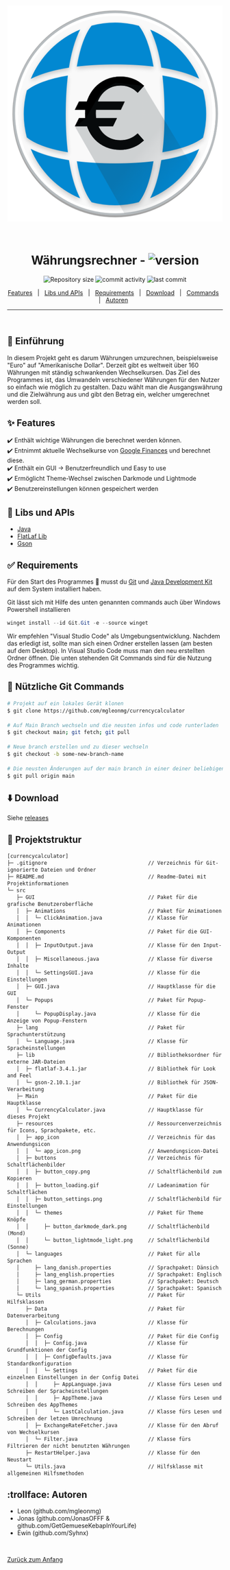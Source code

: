 <div align="center" id="top"> 
  <img src="src\resources\app_icon\app_icon.png" alt="Currencycalculator" />

  &#xa0;

</div>

<h1 align="center">Währungsrechner - <img alt="version" src="https://img.shields.io/badge/version-1.0.0-dark_green"></h1>

<p align="center">
  <img alt="Repository size" src="https://img.shields.io/github/repo-size/mgleonmg/currencycalculator?color=56BEB8">
  <img alt="commit activity" src="https://img.shields.io/github/commit-activity/w/mgleonmg/currencycalculator">
  <img alt="last commit" src="https://img.shields.io/github/last-commit/mgleonmg/currencycalculator">
</p>

<p align="center"> 
  <a href="#sparkles-features">Features</a> &#xa0; | &#xa0;
  <a href="#sparkles-features">Libs und APIs</a> &#xa0; | &#xa0;
  <a href="#white_check_mark-requirements">Requirements</a> &#xa0; | &#xa0;
  <a href="#arrow_down-download">Download</a> &#xa0; | &#xa0;
  <a href="#checkered_flag-Git-Commands">Commands</a> &#xa0; | &#xa0;
  <a href="#trollface-Autoren">Autoren</a> &#xa0;
</p>
<hr>
<br>

## :dart: Einführung ##

In diesem Projekt geht es darum Währungen umzurechnen, beispielsweise "Euro" auf "Amerikanische Dollar". Derzeit gibt es weltweit über 160 Währungen mit ständig schwankenden Wechselkursen. Das Ziel des Programmes ist, das Umwandeln verschiedener Währungen für den Nutzer so einfach wie möglich zu gestalten. Dazu wählt man die Ausgangswährung und die Zielwährung aus und gibt den Betrag ein, welcher umgerechnet werden soll.

## :sparkles: Features ##

:heavy_check_mark: Enthält wichtige Währungen die berechnet werden können.\
:heavy_check_mark: Entnimmt aktuelle Wechselkurse von [Google Finances](https://www.google.com/finance/) und berechnet diese.\
:heavy_check_mark: Enthält ein GUI -> Benutzerfreundlich und Easy to use\
:heavy_check_mark: Ermöglicht Theme-Wechsel zwischen Darkmode und Lightmode\
:heavy_check_mark: Benutzereinstellungen können gespeichert werden

## :rocket: Libs und APIs ##
- [Java](https://www.java.com/de/)
- [FlatLaf Lib](https://github.com/JFormDesigner/FlatLaf)
- [Gson](https://github.com/google/gson)

## :white_check_mark: Requirements ##

Für den Start des Programmes :checkered_flag: musst du [Git](https://git-scm.com) und [Java Development Kit](https://www.oracle.com/java/technologies/javase-jdk15-downloads.html) auf dem System installiert haben.

Git lässt sich mit Hilfe des unten genannten commands auch über Windows Powershell installieren
```powershell
winget install --id Git.Git -e --source winget
```

Wir empfehlen "Visual Studio Code" als Umgebungsentwicklung. Nachdem das erledigt ist, sollte man sich einen Ordner erstellen lassen (am besten auf dem Desktop). In Visual Studio Code muss man den neu erstellten Ordner öffnen. Die unten stehenden Git Commands sind für die Nutzung des Programmes wichtig.

## :checkered_flag: Nützliche Git Commands ##
```bash
# Projekt auf ein lokales Gerät klonen
$ git clone https://github.com/mgleonmg/currencycalculator

# Auf Main Branch wechseln und die neusten infos und code runterladen
$ git checkout main; git fetch; git pull

# Neue branch erstellen und zu dieser wechseln
$ git checkout -b some-new-branch-name

# Die neusten Änderungen auf der main branch in einer deiner beliebigen branches mergen
$ git pull origin main
```

## :arrow_down: Download

Siehe [releases](https://github.com/MGleonMG/currencycalculator/releases)

## :deciduous_tree: Projektstruktur ##
```
[currencycalculator]
├─ .gitignore                                 // Verzeichnis für Git-ignorierte Dateien und Ordner
├─ README.md                                  // Readme-Datei mit Projektinformationen
└─ src                        
   ├─ GUI                                     // Paket für die grafische Benutzeroberfläche
   │  ├─ Animations                           // Paket für Animationen
   │  │  └─ ClickAnimation.java               // Klasse für Animationen
   │  ├─ Components                           // Paket für die GUI-Komponenten
   │  │  ├─ InputOutput.java                  // Klasse für den Input-Output
   │  │  ├─ Miscellaneous.java                // Klasse für diverse Inhalte
   │  │  └─ SettingsGUI.java                  // Klasse für die Einstellungen
   │  ├─ GUI.java                             // Hauptklasse für die GUI
   │  └─ Popups                               // Paket für Popup-Fenster
   │     └─ PopupDisplay.java                 // Klasse für die Anzeige von Popup-Fenstern
   ├─ lang                                    // Paket für Sprachunterstützung
   │  └─ Language.java                        // Klasse für Spracheinstellungen
   ├─ lib                                     // Bibliotheksordner für externe JAR-Dateien
   │  ├─ flatlaf-3.4.1.jar                    // Bibliothek für Look and Feel
   │  └─ gson-2.10.1.jar                      // Bibliothek für JSON-Verarbeitung
   ├─ Main                                    // Paket für die Hauptklasse
   │  └─ CurrencyCalculator.java              // Hauptklasse für dieses Projekt
   ├─ resources                               // Ressourcenverzeichnis für Icons, Sprachpakete, etc.
   │  ├─ app_icon                             // Verzeichnis für das Anwendungsicon
   │  │  └─ app_icon.png                      // Anwendungsicon-Datei
   │  ├─ buttons                              // Verzeichnis für Schaltflächenbilder
   │  │  ├─ button_copy.png                   // Schaltflächenbild zum Kopieren
   │  │  ├─ button_loading.gif                // Ladeanimation für Schaltflächen
   │  │  ├─ button_settings.png               // Schaltflächenbild für Einstellungen
   │  │  └─ themes                            // Paket für Theme Knöpfe
   │  │     ├─ button_darkmode_dark.png       // Schaltflächenbild (Mond)
   │  │     └─ button_lightmode_light.png     // Schaltflächenbild (Sonne)
   │  └─ languages                            // Paket für alle Sprachen
   │     ├─ lang_danish.properties            // Sprachpaket: Dänsich
   │     ├─ lang_english.properties           // Sprachpaket: Englisch
   │     ├─ lang_german.properties            // Sprachpaket: Deutsch
   │     └─ lang_spanish.properties           // Sprachpaket: Spanisch
   └─ Utils                                   // Paket für Hilfsklassen
      ├─ Data                                 // Paket für Datenverarbeitung
      │  ├─ Calculations.java                 // Klasse für Berechnungen
      │  ├─ Config                            // Paket für die Config
      │  │  ├─ Config.java                    // Klasse für Grundfunktionen der Config
      │  │  ├─ ConfigDefaults.java            // Klasse für Standardkonfiguration
      │  │  └─ Settings                       // Paket für die einzelnen Einstellungen in der Config Datei
      │  │     ├─ AppLanguage.java            // Klasse fürs Lesen und Schreiben der Spracheinstellungen
      │  │     ├─ AppTheme.java               // Klasse fürs Lesen und Schreiben des AppThemes
      │  │     └─ LastCalculation.java        // Klasse fürs Lesen und Schreiben der letzen Umrechnung
      │  ├─ ExchangeRateFetcher.java          // Klasse für den Abruf von Wechselkursen
      │  └─ Filter.java                       // Klasse fürs Filtrieren der nicht benutzten Währungen
      ├─ RestartHelper.java                   // Klasse für den Neustart
      └─ Utils.java                           // Hilfsklasse mit allgemeinen Hilfsmethoden

```

## :trollface: Autoren

 - Leon (github.com/mgleonmg)
 - Jonas (github.com/JonasOFFF & github.com/GetGemueseKebapInYourLife)
 - Ewin (github.com/Syhnx)

&#xa0;

<a href="#top">Zurück zum Anfang</a>
